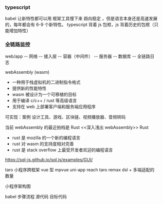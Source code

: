 ### typescript

babel 让新特性都可以用
框架工具慢下来 趋向稳定 ，但是语言本身还是高速发展的，每年都会有 6-9 个新特性。
typescript 背着 js 包袱，js 背着历史的包袱（只能增加特性）

### 全链路监控

web/app -- 网络 -- 接入层 -- 容器（中间件） -- 服务器 -- 数据库 -- 全链路日志

webAssembly (wasm)

- 一种用于栈虚拟机的二进制指令格式
- 提供新的性能特性
- wasm 被设计为一个可移植的目标
- 用于编译 c/c++ / rust 等高级语言
- 支持在 web 上部署客户端和服务端应用程序

可实现：案例 设计工具、游戏、区块链、视频播放器、音频转码

当前 webAssembly 的最近拍档是 Rust
<<深入浅出 webAssembly>>
Rust

- rust 是 mozilla 的一个新的编程语言
- rust 对 wasm 的支持度相对完善
- rust 是 stack overflow 上最受开发者欢迎的编程语言

https://sql-js.github.io/sql.js/examples/GUI/

taro 小程序跨框架
vue 型 mpvue uni-app
reach taro remax
dsl + 多端适配的数量

小程序架构图

babel 步骤流程
源代码 目标代码
